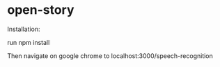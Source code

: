 # open-story


Installation:

run
npm install 

Then navigate on google chrome to localhost:3000/speech-recognition

